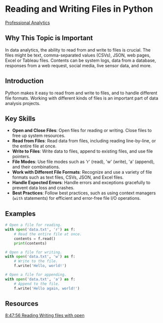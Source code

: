 # Reading and Writing Files in Python

[Professional Analytics](https://github.com/denisecase/pro-analytics)

## Why This Topic is Important

In data analytics, the ability to read from and write to files is crucial.
The files might be text, comma-separated values (CSVs), JSON, web pages, Excel or Tableau files.
Contents can be system logs, data from a database, responses from a web request, social media, live sensor data, and more.

## Introduction

Python makes it easy to read from and write to files, and to handle different file formats.
Working with different kinds of files is an important part of data analysis projects.

## Key Skills

- **Open and Close Files**: Open files for reading or writing. Close files to free up system resources.
- **Read from Files**: Read data from files, including reading line-by-line, or the entire file at once.
- **Write to Files**: Write data to files, append to existing files, and use file pointers.
- **File Modes**: Use file modes such as 'r' (read), 'w' (write), 'a' (append), and their combinations.
- **Work with Different File Formats**: Recognize and use a variety of file formats such as text files, CSVs, JSON, and Excel files.
- **Handle Expected Errors**: Handle errors and exceptions gracefully to prevent data loss and crashes.
- **Best Practices**: Follow best practices, such as using context managers (`with` statements) for efficient and error-free file I/O operations.

## Examples

```python
# Open a file for reading.
with open('data.txt', 'r') as f:
    # Read the entire file at once.
    contents = f.read()
    print(contents)

# Open a file for writing.
with open('data.txt', 'w') as f:
    # Write to the file.
    f.write('Hello, world!')

# Open a file for appending.
with open('data.txt', 'a') as f:
    # Append to the file.
    f.write('Hello again, world!')
```

## Resources

[8:47:56 Reading Writing files with open](https://www.youtube.com/watch?v=1PAy6d16ADQ&t=31676s)
